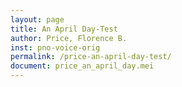 ```yaml
---
layout: page
title: An April Day-Test
author: Price, Florence B.
inst: pno-voice-orig
permalink: /price-an-april-day-test/
document: price_an_april_day.mei
---
```


<html>
<head>
<script src="https://www.verovio.org/javascript/latest/verovio-toolkit-wasm.js" defer></script>
    <script>
      document.addEventListener("DOMContentLoaded", (event) => {
          verovio.module.onRuntimeInitialized = async _ => {
            let tk = new verovio.toolkit();
            console.log("Verovio has loaded!");

            fetch("{{site.baseurl}}/assets/mei/{{page.document}}")
              .then( (response) => response.text() )
              .then( (meiXML) => {
                let svg = tk.renderData(meiXML, {});
                document.getElementById("notation").innerHTML = svg;
              });
          }
      });
    </script>
</head>
</html>

## Alternate Title
- None

## Composition Year
- 1940[?]

## Copyright Information
- February 14, 1949, Handy Bros. Music Co., Inc., EP 34294

## Instrumentation
- Piano and high voice

## Length
- 1 min, 30 sec

## Lyricist and Source
- Joseph Seamon Cotter, Jr. (1895&ndash;1919)[^fn1]
- Cullen, Countee, ed. <a href="https://www.google.com/books/edition/Caroling_Dusk/TFAGAQAAIAAJ" target="_blank">*Caroling Dusk: An Anthology of Verse by Negro Poets.*</a> New York: Harper and Bros., 1927.
    * OCLC: <a href="https://www.worldcat.org/title/2695994" target="_blank">2695994</a>

## Manuscripts
- MC988a: <a href="https://uark.as.atlas-sys.com/repositories/2/resources/1522" target="_blank">Florence Beatrice Smith Price Papers Addendum</a>, Special Collections, Mullins Library, University of Arkansas
    * Score, complete (April 1, 1940): Box 12, Folder 1[^fn2]
    * Score, complete (undated) x4: Box 12, Folder 1
    * Score, incomplete (undated): Box 12, Folder 1
- MC988b: <a href="https://uark.as.atlas-sys.com/repositories/2/resources/696/" target="_blank">Florence Beatrice Smith Price Papers Second Addendum</a>, Special Collections, Mullins Library, University of Arkansas
    * Scores, complete (undated): Box 1A, 12[^fn3]
- MS Coll. 199: <a href="https://www.library.upenn.edu/detail/collection/marian-anderson-collection" target="_blank">Marian Anderson Collection of Music Manuscripts</a>, Kislak Center for Special Collections, Van Pelt Library, University of Pennsylvania
    * Score, complete (undated): Box 59, Folder 1395

## Premiere Performance
- Unknown

## Published Editions
- *An April Day.* New York: Handy Bros., 1949.
    * OCLC: <a href="https://www.worldcat.org/title/82709930" target="_blank">82709930</a>
- Heard, Richard, ed. <a href="https://www.classicalvocalrep.com/products/44-Art-Songs-and-Spirituals-by-Florence-B-Price-for-Medium-High-Voice-and-Piano-Richard-Heard-205398.html" target="_blank">*44 Art Songs and Spirituals by Florence Price.*</a> Fayetteville, AR: ClarNan Editions, 2015.
    * OCLC: <a href="https://www.worldcat.org/title/902815587" target="_blank">902815587</a>
- <a href="https://classicalondemand.com/price-an-april-day.html" target="_blank">*Florence Price: An April Day.*</a> New York: G. Schirmer, Inc., 2021.
    * OCLC: <a href="https://www.worldcat.org/title/1274116203" target="_blank">1274116203</a>

## Recordings
- <a href="https://search.worldcat.org/title/47851854" target="_blank">*You Can Tell the World: Songs by African-American Women Composers.*</a> Sebronette Barnes, soprano; Elise Auerbach, piano. Senrab Records, 2000.
- <a href="https://search.worldcat.org/title/49325024" target="_blank">*Sonnets on Love, Rosebuds, and Death: Songs by African-American Women.*</a> Carren Moham, soprano; Michael Lester, piano. NOViTAS Records, 2001.
- <a href="https://search.worldcat.org/title/808619778" target="_blank">*My Dream: Art Songs and Spirituals by Florence Price.*</a> Richard Heard, tenor; Roy L. Belfield, Jr., piano. Percentage Records, 2012.

## Thematic Incipit
<div id="notation"></div>

## Bibliography
1. Brown, Rae Linda. <a href="https://www.worldcat.org/title/1122800180" target="_blank">*The Heart of a Woman: The Life and Music of Florence B. Price*</a>. Music in American Life. Urbana: University of Illinois Press, 2020.
2. Thompson, Marilyn Angela. "W.C. Handy's Contribution to African American Solo Vocal Concert Music." EdD diss., Teachers College, Columbia University, 2007.
{:.bibliography}

## Entry History
- Submitted May 26, 2024

---

## Notes
[^fn1]: On manuscript and published versions of this song, the author is often erroneously listed as "Jos. F. Cotter." His middle name was Seamon.
[^fn2]: This score contains the dedication, "To Edith" (Price's younger daughter, Edith Cassandra).
[^fn3]: This score notes, "Revised copy."